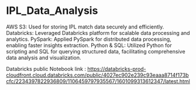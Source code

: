 # IPL_Data_Analysis
AWS S3: Used for storing IPL match data securely and efficiently.
Databricks: Leveraged Databricks platform for scalable data processing and analytics.
PySpark: Applied PySpark for distributed data processing, enabling faster insights extraction.
Python & SQL: Utilized Python for scripting and SQL for querying structured data, facilitating comprehensive data analysis and visualization.

Databricks public Notebook link : https://databricks-prod-cloudfront.cloud.databricks.com/public/4027ec902e239c93eaaa8714f173bcfc/2234397822936809/1106459797935567/1601099313612347/latest.html

